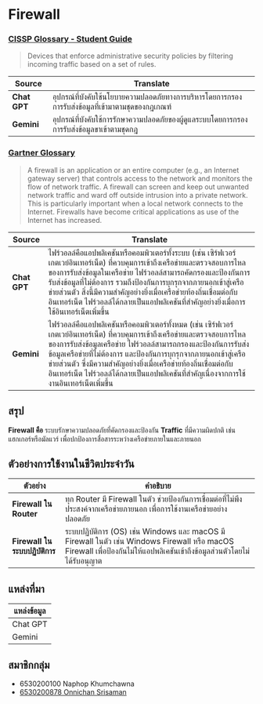 # **Firewall**
### [CISSP Glossary - Student Guide](https://www.isc2.org/certifications/cissp/cissp-student-glossary)
> Devices that enforce administrative security policies by filtering incoming traffic based on a set of rules.

| **Source** | **Translate** |
|------------|---------------|
| **Chat GPT** | อุปกรณ์ที่บังคับใช้นโยบายความปลอดภัยทางการบริหารโดยการกรองการรับส่งข้อมูลที่เข้ามาตามชุดของกฎเกณฑ์ |
| **Gemini** | อุปกรณ์ที่บังคับใช้การรักษาความปลอดภัยของผู้ดูแลระบบโดยการกรองการรับส่งข้อมูลขาเข้าตามชุดกฎ |


### [Gartner Glossary](https://www.gartner.com/en/information-technology/glossary/firewall)
> A firewall is an application or an entire computer (e.g., an Internet gateway server) that controls access to the network and monitors the flow of network traffic. A firewall can screen and keep out unwanted network traffic and ward off outside intrusion into a private network. This is particularly important when a local network connects to the Internet. Firewalls have become critical applications as use of the Internet has increased.

| **Source** | **Translate** |
|------------|---------------|
| **Chat GPT** | ไฟร์วอลล์คือแอปพลิเคชันหรือคอมพิวเตอร์ทั้งระบบ (เช่น เซิร์ฟเวอร์เกตเวย์อินเทอร์เน็ต) ที่ควบคุมการเข้าถึงเครือข่ายและตรวจสอบการไหลของการรับส่งข้อมูลในเครือข่าย ไฟร์วอลล์สามารถคัดกรองและป้องกันการรับส่งข้อมูลที่ไม่ต้องการ รวมถึงป้องกันการบุกรุกจากภายนอกเข้าสู่เครือข่ายส่วนตัว สิ่งนี้มีความสำคัญอย่างยิ่งเมื่อเครือข่ายท้องถิ่นเชื่อมต่อกับอินเทอร์เน็ต ไฟร์วอลล์ได้กลายเป็นแอปพลิเคชันที่สำคัญอย่างยิ่งเมื่อการใช้อินเทอร์เน็ตเพิ่มขึ้น |
| **Gemini** | ไฟร์วอลล์คือแอปพลิเคชันหรือคอมพิวเตอร์ทั้งหมด (เช่น เซิร์ฟเวอร์เกตเวย์อินเทอร์เน็ต) ที่ควบคุมการเข้าถึงเครือข่ายและตรวจสอบการไหลของการรับส่งข้อมูลเครือข่าย ไฟร์วอลล์สามารถกรองและป้องกันการรับส่งข้อมูลเครือข่ายที่ไม่ต้องการ และป้องกันการบุกรุกจากภายนอกเข้าสู่เครือข่ายส่วนตัว ซึ่งมีความสำคัญอย่างยิ่งเมื่อเครือข่ายท้องถิ่นเชื่อมต่อกับอินเทอร์เน็ต ไฟร์วอลล์ได้กลายเป็นแอปพลิเคชันที่สำคัญเนื่องจากการใช้งานอินเทอร์เน็ตเพิ่มขึ้น |


## **สรุป**
**Firewall คือ** ระบบรักษาความปลอดภัยที่คัดกรองและป้องกัน **Traffic** ที่มีความผิดปกติ เช่น แฮกเกอร์หรือมัลแวร์ เพื่อปกป้องการสื่อสารระหว่างเครือข่ายภายในและภายนอก


## **ตัวอย่างการใช้งานในชีวิตประจำวัน**

| **ตัวอย่าง**                 | **คำอธิบาย**                                                                                   |
|-------------------------------|-----------------------------------------------------------------------------------------------|
| **Firewall ใน Router**        | ทุก Router มี Firewall ในตัว ช่วยป้องกันการเชื่อมต่อที่ไม่พึงประสงค์จากเครือข่ายภายนอก เพื่อการใช้งานเครือข่ายอย่างปลอดภัย |
| **Firewall ในระบบปฏิบัติการ** | ระบบปฏิบัติการ (OS) เช่น Windows และ macOS มี Firewall ในตัว เช่น Windows Firewall หรือ macOS Firewall เพื่อป้องกันไม่ให้แอปพลิเคชันเข้าถึงข้อมูลส่วนตัวโดยไม่ได้รับอนุญาต |


## **แหล่งที่มา**

| **แหล่งข้อมูล** |
|------------------|
| Chat GPT         |
| Gemini           |


## **สมาชิกกลุ่ม**
- 6530200100 Naphop Khumchawna
- [6530200878 Onnichan Srisaman](https://Momojoj.github.io/firewall)
